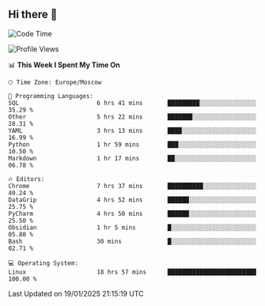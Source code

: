 ## Hi there 👋
<!--START_SECTION:waka-->
![Code Time](http://img.shields.io/badge/Code%20Time-4%2C688%20hrs%2032%20mins-blue)

![Profile Views](http://img.shields.io/badge/Profile%20Views-49-blue)

📊 **This Week I Spent My Time On** 

```text
🕑︎ Time Zone: Europe/Moscow

💬 Programming Languages: 
SQL                      6 hrs 41 mins       █████████░░░░░░░░░░░░░░░░   35.29 % 
Other                    5 hrs 22 mins       ███████░░░░░░░░░░░░░░░░░░   28.31 % 
YAML                     3 hrs 13 mins       ████░░░░░░░░░░░░░░░░░░░░░   16.99 % 
Python                   1 hr 59 mins        ███░░░░░░░░░░░░░░░░░░░░░░   10.50 % 
Markdown                 1 hr 17 mins        ██░░░░░░░░░░░░░░░░░░░░░░░   06.78 % 

🔥 Editors: 
Chrome                   7 hrs 37 mins       ██████████░░░░░░░░░░░░░░░   40.24 % 
DataGrip                 4 hrs 52 mins       ██████░░░░░░░░░░░░░░░░░░░   25.75 % 
PyCharm                  4 hrs 50 mins       ██████░░░░░░░░░░░░░░░░░░░   25.50 % 
Obsidian                 1 hr 5 mins         █░░░░░░░░░░░░░░░░░░░░░░░░   05.80 % 
Bash                     30 mins             █░░░░░░░░░░░░░░░░░░░░░░░░   02.71 % 

💻 Operating System: 
Linux                    18 hrs 57 mins      █████████████████████████   100.00 % 
```


 Last Updated on 19/01/2025 21:15:19 UTC
<!--END_SECTION:waka-->
<!--
**w3ll1ngt/w3ll1ngt** is a ✨ _special_ ✨ repository because its `README.md` (this file) appears on your GitHub profile.

Here are some ideas to get you started:

- 🔭 I’m currently working on ...
- 🌱 I’m currently learning ...
- 👯 I’m looking to collaborate on ...
- 🤔 I’m looking for help with ...
- 💬 Ask me about ...
- 📫 How to reach me: ...
- 😄 Pronouns: ...
- ⚡ Fun fact: ...
-->
